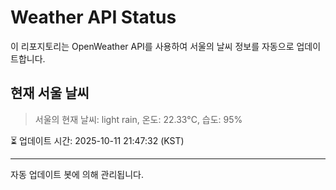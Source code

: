 
# Weather API Status

이 리포지토리는 OpenWeather API를 사용하여 서울의 날씨 정보를 자동으로 업데이트합니다.

## 현재 서울 날씨
> 서울의 현재 날씨: light rain, 온도: 22.33°C, 습도: 95%

⏳ 업데이트 시간: 2025-10-11 21:47:32 (KST)

---
자동 업데이트 봇에 의해 관리됩니다.
